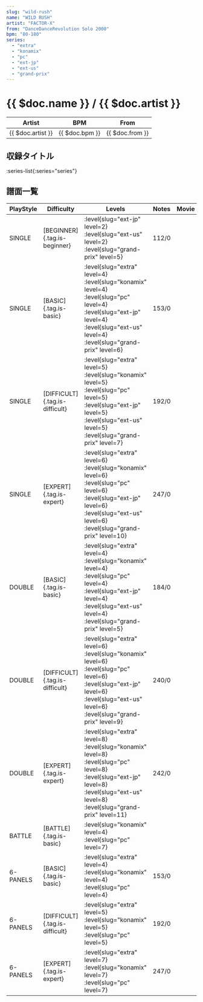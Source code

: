 ```yaml
---
slug: "wild-rush"
name: "WILD RUSH"
artist: "FACTOR-X"
from: "DanceDanceRevolution Solo 2000"
bpm: "80-180"
series:
  - "extra"
  - "konamix"
  - "pc"
  - "ext-jp"
  - "ext-us"
  - "grand-prix"
---
```


# {{ $doc.name }} / {{ $doc.artist }}

|Artist|BPM|From|
|------|---|----|
|{{ $doc.artist }}|{{ $doc.bpm }}|{{ $doc.from }}|

## 収録タイトル

:series-list{:series="series"}

## 譜面一覧

|PlayStyle|Difficulty|Levels|Notes|Movie|
|---------|----------|------|-----|-----|
|SINGLE|[BEGINNER]{.tag.is-beginner}|<div class="field is-grouped is-grouped-multiline"> :level{slug="ext-jp" level=2} :level{slug="ext-us" level=2} :level{slug="grand-prix" level=5}</div>|112/0||
|SINGLE|[BASIC]{.tag.is-basic}|<div class="field is-grouped is-grouped-multiline"> :level{slug="extra" level=4} :level{slug="konamix" level=4} :level{slug="pc" level=4} :level{slug="ext-jp" level=4} :level{slug="ext-us" level=4} :level{slug="grand-prix" level=6}</div>|153/0||
|SINGLE|[DIFFICULT]{.tag.is-difficult}|<div class="field is-grouped is-grouped-multiline"> :level{slug="extra" level=5} :level{slug="konamix" level=5} :level{slug="pc" level=5} :level{slug="ext-jp" level=5} :level{slug="ext-us" level=5} :level{slug="grand-prix" level=7}</div>|192/0||
|SINGLE|[EXPERT]{.tag.is-expert}|<div class="field is-grouped is-grouped-multiline"> :level{slug="extra" level=6} :level{slug="konamix" level=6} :level{slug="pc" level=6} :level{slug="ext-jp" level=6} :level{slug="ext-us" level=6} :level{slug="grand-prix" level=10}</div>|247/0||
|DOUBLE|[BASIC]{.tag.is-basic}|<div class="field is-grouped is-grouped-multiline"> :level{slug="extra" level=4} :level{slug="konamix" level=4} :level{slug="pc" level=4} :level{slug="ext-jp" level=4} :level{slug="ext-us" level=4} :level{slug="grand-prix" level=5}</div>|184/0||
|DOUBLE|[DIFFICULT]{.tag.is-difficult}|<div class="field is-grouped is-grouped-multiline"> :level{slug="extra" level=6} :level{slug="konamix" level=6} :level{slug="pc" level=6} :level{slug="ext-jp" level=6} :level{slug="ext-us" level=6} :level{slug="grand-prix" level=9}</div>|240/0||
|DOUBLE|[EXPERT]{.tag.is-expert}|<div class="field is-grouped is-grouped-multiline"> :level{slug="extra" level=8} :level{slug="konamix" level=8} :level{slug="pc" level=8} :level{slug="ext-jp" level=8} :level{slug="ext-us" level=8} :level{slug="grand-prix" level=11}</div>|242/0||
|BATTLE|[BATTLE]{.tag.is-basic}|<div class="field is-grouped is-grouped-multiline"> :level{slug="konamix" level=4} :level{slug="pc" level=7}</div>|||
|6-PANELS|[BASIC]{.tag.is-basic}|<div class="field is-grouped is-grouped-multiline"> :level{slug="extra" level=4} :level{slug="konamix" level=4} :level{slug="pc" level=4}</div>|153/0||
|6-PANELS|[DIFFICULT]{.tag.is-difficult}|<div class="field is-grouped is-grouped-multiline"> :level{slug="extra" level=5} :level{slug="konamix" level=5} :level{slug="pc" level=5}</div>|192/0||
|6-PANELS|[EXPERT]{.tag.is-expert}|<div class="field is-grouped is-grouped-multiline"> :level{slug="extra" level=7} :level{slug="konamix" level=7} :level{slug="pc" level=7}</div>|247/0||
